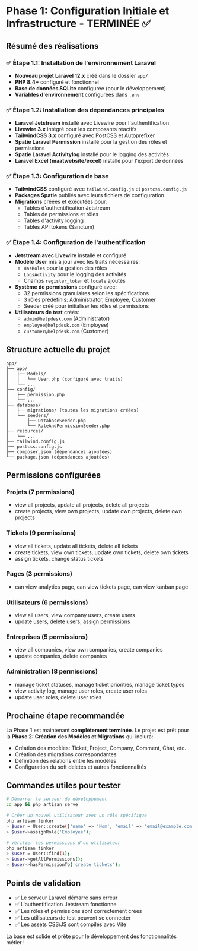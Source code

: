 # Phase 1: Configuration Initiale et Infrastructure - TERMINÉE ✅

## Résumé des réalisations

### ✅ Étape 1.1: Installation de l'environnement Laravel
- **Nouveau projet Laravel 12.x** créé dans le dossier `app/`
- **PHP 8.4+** configuré et fonctionnel
- **Base de données SQLite** configurée (pour le développement)
- **Variables d'environnement** configurées dans `.env`

### ✅ Étape 1.2: Installation des dépendances principales
- **Laravel Jetstream** installé avec Livewire pour l'authentification
- **Livewire 3.x** intégré pour les composants réactifs
- **TailwindCSS 3.x** configuré avec PostCSS et Autoprefixer
- **Spatie Laravel Permission** installé pour la gestion des rôles et permissions
- **Spatie Laravel Activitylog** installé pour le logging des activités
- **Laravel Excel (maatwebsite/excel)** installé pour l'export de données

### ✅ Étape 1.3: Configuration de base
- **TailwindCSS** configuré avec `tailwind.config.js` et `postcss.config.js`
- **Packages Spatie** publiés avec leurs fichiers de configuration
- **Migrations** créées et exécutées pour:
  - Tables d'authentification Jetstream
  - Tables de permissions et rôles
  - Tables d'activity logging
  - Tables API tokens (Sanctum)

### ✅ Étape 1.4: Configuration de l'authentification
- **Jetstream avec Livewire** installé et configuré
- **Modèle User** mis à jour avec les traits nécessaires:
  - `HasRoles` pour la gestion des rôles
  - `LogsActivity` pour le logging des activités
  - Champs `register_token` et `locale` ajoutés
- **Système de permissions** configuré avec:
  - 32 permissions granulaires selon les spécifications
  - 3 rôles prédéfinis: Administrator, Employee, Customer
  - Seeder créé pour initialiser les rôles et permissions
- **Utilisateurs de test** créés:
  - `admin@helpdesk.com` (Administrator)
  - `employee@helpdesk.com` (Employee) 
  - `customer@helpdesk.com` (Customer)

## Structure actuelle du projet

```
app/
├── app/
│   ├── Models/
│   │   └── User.php (configuré avec traits)
│   └── ...
├── config/
│   ├── permission.php
│   └── ...
├── database/
│   ├── migrations/ (toutes les migrations créées)
│   └── seeders/
│       ├── DatabaseSeeder.php
│       └── RoleAndPermissionSeeder.php
├── resources/
│   └── ...
├── tailwind.config.js
├── postcss.config.js
├── composer.json (dépendances ajoutées)
└── package.json (dépendances ajoutées)
```

## Permissions configurées

### Projets (7 permissions)
- view all projects, update all projects, delete all projects
- create projects, view own projects, update own projects, delete own projects

### Tickets (9 permissions)
- view all tickets, update all tickets, delete all tickets
- create tickets, view own tickets, update own tickets, delete own tickets
- assign tickets, change status tickets

### Pages (3 permissions)
- can view analytics page, can view tickets page, can view kanban page

### Utilisateurs (6 permissions)
- view all users, view company users, create users
- update users, delete users, assign permissions

### Entreprises (5 permissions)
- view all companies, view own companies, create companies
- update companies, delete companies

### Administration (8 permissions)
- manage ticket statuses, manage ticket priorities, manage ticket types
- view activity log, manage user roles, create user roles
- update user roles, delete user roles

## Prochaine étape recommandée

La Phase 1 est maintenant **complètement terminée**. Le projet est prêt pour la **Phase 2: Création des Modèles et Migrations** qui inclura:

- Création des modèles: Ticket, Project, Company, Comment, Chat, etc.
- Création des migrations correspondantes
- Définition des relations entre les modèles
- Configuration du soft deletes et autres fonctionnalités

## Commandes utiles pour tester

```bash
# Démarrer le serveur de développement
cd app && php artisan serve

# Créer un nouvel utilisateur avec un rôle spécifique
php artisan tinker
> $user = User::create(['name' => 'Nom', 'email' => 'email@example.com', 'password' => bcrypt('password')]);
> $user->assignRole('Employee');

# Vérifier les permissions d'un utilisateur
php artisan tinker
> $user = User::find(1);
> $user->getAllPermissions();
> $user->hasPermissionTo('create tickets');
```

## Points de validation

- ✅ Le serveur Laravel démarre sans erreur
- ✅ L'authentification Jetstream fonctionne
- ✅ Les rôles et permissions sont correctement créés
- ✅ Les utilisateurs de test peuvent se connecter
- ✅ Les assets CSS/JS sont compilés avec Vite

La base est solide et prête pour le développement des fonctionnalités métier !
